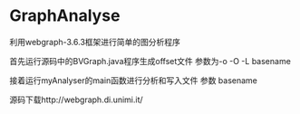 # GraphAnalyse
利用webgraph-3.6.3框架进行简单的图分析程序

首先运行源码中的BVGraph.java程序生成offset文件  参数为-o -O -L basename

接着运行myAnalyser的main函数进行分析和写入文件  参数 basename

源码下载http://webgraph.di.unimi.it/
